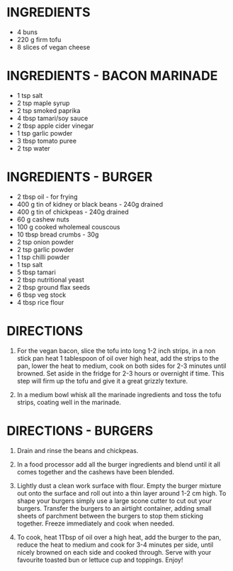 # INGREDIENTS
* 4 buns
* 220 g firm tofu
* 8 slices of vegan cheese

# INGREDIENTS - BACON MARINADE
* 1 tsp salt
* 2 tsp maple syrup
* 2 tsp smoked paprika
* 4 tbsp tamari/soy sauce
* 2 tbsp apple cider vinegar
* 1 tsp garlic powder
* 3 tbsp tomato puree
* 2 tsp water

# INGREDIENTS - BURGER
* 2 tbsp oil - for frying
* 400 g tin of kidney or black beans - 240g drained
* 400 g tin of chickpeas - 240g drained
* 60 g cashew nuts
* 100 g cooked wholemeal couscous
* 10 tbsp bread crumbs - 30g
* 2 tsp onion powder
* 2 tsp garlic powder
* 1 tsp chilli powder
* 1 tsp salt
* 5 tbsp tamari
* 2 tbsp nutritional yeast
* 2 tbsp ground flax seeds
* 6 tbsp veg stock
* 4 tbsp rice flour

# DIRECTIONS
1. For the vegan bacon, slice the tofu into long 1-2 inch strips, in a non stick pan heat 1 tablespoon of oil over high heat, add the strips to the pan, lower the heat to medium, cook on both sides for 2-3 minutes until browned.
Set aside in the fridge for 2-3 hours or overnight if time. This step will firm up the tofu and give it a great grizzly texture.

2. In a medium bowl whisk all the marinade ingredients and toss the tofu strips, coating well in the marinade.

# DIRECTIONS - BURGERS
1. Drain and rinse the beans and chickpeas.

2. In a food processor add all the burger ingredients and blend until it all comes together and the cashews have been blended.

3. Lightly dust a clean work surface with flour. Empty the burger mixture out onto the surface and roll out into a thin layer around 1-2 cm high. To shape your burgers simply use a large scone cutter to cut out your burgers. Transfer the burgers to an airtight container, adding small sheets of parchment between the burgers to stop them sticking together. Freeze immediately and cook when needed.

4. To cook, heat 1Tbsp of oil over a high heat, add the burger to the pan, reduce the heat to medium and cook for 3-4  minutes per side, until nicely browned on each side and cooked through. Serve with your favourite toasted bun or lettuce cup and toppings. Enjoy!